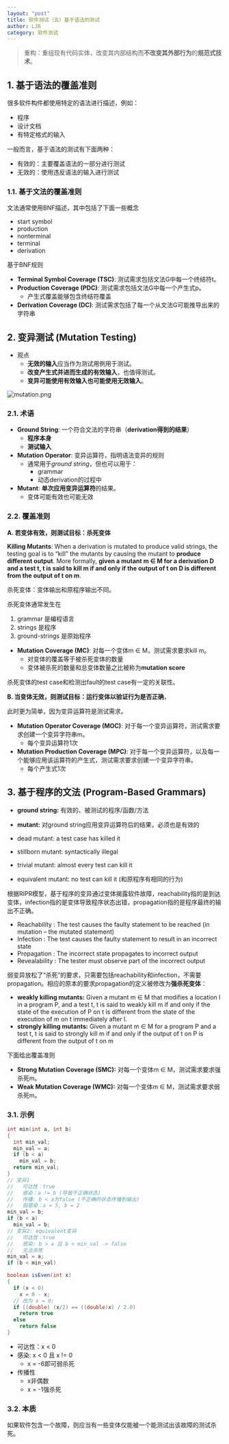 ```yaml
---
layout: "post"
title: 软件测试（五）基于语法的测试
author: LJR
category: 软件测试
---
```


> 重构：重组现有代码实体，改变其内部结构而**不改变其外部行为**的**规范式技术**。

## 1. 基于语法的覆盖准则

很多软件构件都使用特定的语法进行描述，例如：

+ 程序
+ 设计文档
+ 有特定格式的输入

一般而言，基于语法的测试有下面两种：

+ 有效的：主要覆盖语法的一部分进行测试
+ 无效的：使用违反语法的输入进行测试

### 1.1. 基于文法的覆盖准则 

文法通常使用BNF描述，其中包括了下面一些概念

+ start symbol
+ production
+ nonterminal
+ terminal
+ derivation

基于BNF规则

+ **Terminal Symbol Coverage (TSC)**: 测试需求包括文法G中每一个终结符t。
+ **Production Coverage (PDC)**: 测试需求包括文法G中每一个产生式p。
  + 产生式覆盖能够包含终结符覆盖
+ **Derivation Coverage (DC)**: 测试需求包括了每一个从文法G可能推导出来的字符串

## 2. 变异测试 (Mutation Testing)

+ 观点
  + **无效的输入**应当作为测试用例用于测试。
  + **改变产生式并进而生成的有效输入**，也值得测试。
  + **变异可能使用有效输入也可能使用无效输入**。

![mutation.png](https://i.loli.net/2021/06/09/cEo7TCltFBHPYmz.png)

### 2.1. 术语

+ **Ground String**: 一个符合文法的字符串（**derivation得到的结果**）
  + **程序本身**
  + **测试输入**
+ **Mutation Operator**: 变异运算符，指明语法变异的规则
  + 通常用于*ground string*，但也可以用于：
    + grammar
    + 动态derivation的过程中
+ **Mutant**: **单次应用变异运算符**的结果。
  + 变体可能有效也可能无效

### 2.2. 覆盖准则

**A. 若变体有效，则测试目标：杀死变体**

**Killing Mutants**: When a derivation is mutated to produce valid strings, the testing goal is to “kill” the mutants by causing the mutant to **produce different output**. More formally, **given a mutant m ∈ M for a derivation D and a test t, t is said to kill m if and only if the output of t on D is different from the output of t on m**.

杀死变体：变体输出和原程序输出不同。

杀死变体通常发生在

1. grammar 是编程语言
2. strings 是程序
3. ground-strings 是原始程序

+ **Mutation Coverage (MC)**: 对每一个变体m $\in$ M，测试需求要求kill m。
  + 对变体的覆盖等于被杀死变体的数量
  + 变体被杀死的数量和总变体数量之比被称为**mutation score**

杀死变体的test case和检测出fault的test case有一定的关联性。

**B. 当变体无效，则测试目标：运行变体以验证行为是否正确**，

此时更为简单，因为变异运算符是测试需求。

+ **Mutation Operator Coverage (MOC)**: 对于每一个变异运算符，测试需求要求创建一个变异字符串m。
  + 每个变异运算符1次
+ **Mutation Production Coverage (MPC)**: 对于每一个变异运算符，以及每一个能够应用该运算符的产生式，测试需求要求创建一个变异字符串。
  + 每个产生式1次

## 3. 基于程序的文法 (Program-Based Grammars)

+ **ground string:** 有效的、被测试的程序/函数/方法
+ **mutant:** 对ground string应用变异运算符后的结果，必须也是有效的

+ dead mutant: a test case has killed it
+ stillborn mutant: syntactically illegal
+ trivial mutant: almost every test can kill it
+ equivalent mutant: no test can kill it (和原程序有相同的行为)

根据RIPR模型，基于程序的变异通过变体揭露软件故障，reachability指的是到达变体，infection指的是变体导致程序状态出错，propagation指的是程序最终的输出不正确。

+ Reachability : The test causes the faulty statement to be reached (in mutation – the mutated statement)
+ Infection : The test causes the faulty statement to result in an incorrect state
+ Propagation : The incorrect state propagates to incorrect output
+ Revealability : The tester must observe part of the incorrect output


弱变异放松了“杀死”的要求，只需要包括reachability和infection，不需要propagation。相应的原本的要求propagation的定义被修改为**强杀死变体**：

+ **weakly killing mutants:** Given a mutant m ∈ M that modifies a location l in a program P, and a test t, t is said to weakly kill m if and only if the state of the execution of P on t is different from the state of the execution of m on t immediately after l.
+ **strongly killing mutants:** Given a mutant m ∈ M for a program P and a test t, t is said to strongly kill m if and only if the output of t on P is different from the output of t on m

下面给出覆盖准则

+ **Strong Mutation Coverage (SMC):** 对每一个变体m ∈ M，测试需求要求强杀死m。
+ **Weak Mutation Coverage (WMC):** 对每一个变体m ∈ M，测试需求要求弱杀死m。

### 3.1. 示例

```c
int min(int a, int b)
{
  int min_val;
  min_val = a;
  if (b < a)
    min_val = b;
  return min_val;
}
// 变异1
//   可达性：true
//   感染：a != b (导致不正确状态)
//   传播: b < a为false (不正确的状态传播到输出)
//   弱感染：a = 5, b = 2
min_val = b;
if (b < a)
  min_val = b;
// 变异2: equivalent变异
//   可达性：true
//   感染: b > a 且 b < min_val -> false
//   无法杀死
min_val = a;
if (b < min_val)
```

```java
boolean isEven(int x)
{
  if (x < 0)
    x = 0 - x;
  // 改为 x = 0;
  if ((double) (x/2) == ((double)x) / 2.0)
    return true
  else
    return false
}
```

+ 可达性：x < 0
+ 感染: x < 0 且 x != 0
  + x = -6即可弱杀死
+ 传播性
  + x非偶数
  + x = -1强杀死

### 3.2. 本质

如果软件包含一个故障，则应当有一些变体仅能被一个能测试出该故障的测试杀死。
